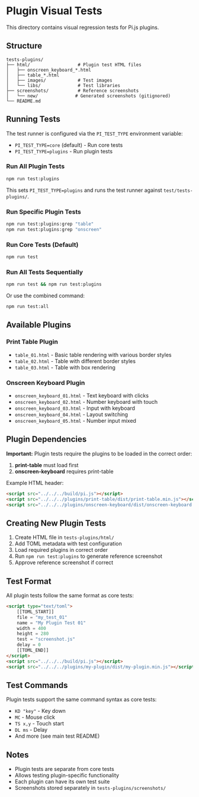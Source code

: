 # Plugin Visual Tests

This directory contains visual regression tests for Pi.js plugins.

## Structure

```
tests-plugins/
├── html/                  # Plugin test HTML files
│   ├── onscreen_keyboard_*.html
│   ├── table_*.html
│   ├── images/            # Test images
│   └── libs/              # Test libraries
├── screenshots/           # Reference screenshots
│   └── new/              # Generated screenshots (gitignored)
└── README.md
```

## Running Tests

The test runner is configured via the `PI_TEST_TYPE` environment variable:
- `PI_TEST_TYPE=core` (default) - Run core tests
- `PI_TEST_TYPE=plugins` - Run plugin tests

### Run All Plugin Tests

```bash
npm run test:plugins
```

This sets `PI_TEST_TYPE=plugins` and runs the test runner against `test/tests-plugins/`.

### Run Specific Plugin Tests

```bash
npm run test:plugins:grep "table"
npm run test:plugins:grep "onscreen"
```

### Run Core Tests (Default)

```bash
npm run test
```

### Run All Tests Sequentially

```bash
npm run test && npm run test:plugins
```

Or use the combined command:
```bash
npm run test:all
```

## Available Plugins

### Print Table Plugin
- `table_01.html` - Basic table rendering with various border styles
- `table_02.html` - Table with different border styles
- `table_03.html` - Table with box rendering

### Onscreen Keyboard Plugin
- `onscreen_keyboard_01.html` - Text keyboard with clicks
- `onscreen_keyboard_02.html` - Number keyboard with touch
- `onscreen_keyboard_03.html` - Input with keyboard
- `onscreen_keyboard_04.html` - Layout switching
- `onscreen_keyboard_05.html` - Number input mixed

## Plugin Dependencies

**Important:** Plugin tests require the plugins to be loaded in the correct order:

1. **print-table** must load first
2. **onscreen-keyboard** requires print-table

Example HTML header:
```html
<script src="../../../build/pi.js"></script>
<script src="../../../plugins/print-table/dist/print-table.min.js"></script>
<script src="../../../plugins/onscreen-keyboard/dist/onscreen-keyboard.min.js"></script>
```

## Creating New Plugin Tests

1. Create HTML file in `tests-plugins/html/`
2. Add TOML metadata with test configuration
3. Load required plugins in correct order
4. Run `npm run test:plugins` to generate reference screenshot
5. Approve reference screenshot if correct

## Test Format

All plugin tests follow the same format as core tests:

```html
<script type="text/toml">
	[[TOML_START]]
	file = "my_test_01"
	name = "My Plugin Test 01"
	width = 400
	height = 280
	test = "screenshot.js"
	delay = 0
	[[TOML_END]]
</script>
<script src="../../../build/pi.js"></script>
<script src="../../../plugins/my-plugin/dist/my-plugin.min.js"></script>
```

## Test Commands

Plugin tests support the same command syntax as core tests:
- `KD "key"` - Key down
- `MC` - Mouse click  
- `TS x,y` - Touch start
- `DL ms` - Delay
- And more (see main test README)

## Notes

- Plugin tests are separate from core tests
- Allows testing plugin-specific functionality
- Each plugin can have its own test suite
- Screenshots stored separately in `tests-plugins/screenshots/`


